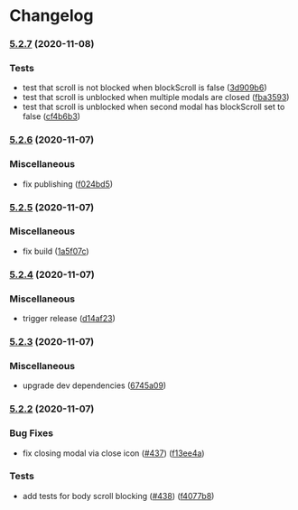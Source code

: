 # Changelog

### [5.2.7](https://www.github.com/pradel/react-responsive-modal/compare/v5.2.6...v5.2.7) (2020-11-08)


### Tests

* test that scroll is not blocked when blockScroll is false ([3d909b6](https://www.github.com/pradel/react-responsive-modal/commit/3d909b6c90261e6bd1a40de0a522ac4f85a487a8))
* test that scroll is unblocked when multiple modals are closed ([fba3593](https://www.github.com/pradel/react-responsive-modal/commit/fba35933ec6f270bbeb1fd779a6feef97b65bb82))
* test that scroll is unblocked when second modal has blockScroll set to false ([cf4b6b3](https://www.github.com/pradel/react-responsive-modal/commit/cf4b6b37ec55c24003d085cd5ad4d3bccc031bec))

### [5.2.6](https://www.github.com/pradel/react-responsive-modal/compare/v5.2.5...v5.2.6) (2020-11-07)


### Miscellaneous

* fix publishing ([f024bd5](https://www.github.com/pradel/react-responsive-modal/commit/f024bd588ff315f440cc090eb90595d6f165fb98))

### [5.2.5](https://www.github.com/pradel/react-responsive-modal/compare/v5.2.4...v5.2.5) (2020-11-07)


### Miscellaneous

* fix build ([1a5f07c](https://www.github.com/pradel/react-responsive-modal/commit/1a5f07cb7a6f6682c01d487129309152e41b23c0))

### [5.2.4](https://www.github.com/pradel/react-responsive-modal/compare/v5.2.3...v5.2.4) (2020-11-07)


### Miscellaneous

* trigger release ([d14af23](https://www.github.com/pradel/react-responsive-modal/commit/d14af2334292d9aaf81385ccfdcd0b7ff506a7cb))

### [5.2.3](https://www.github.com/pradel/react-responsive-modal/compare/v5.2.2...v5.2.3) (2020-11-07)


### Miscellaneous

* upgrade dev dependencies ([6745a09](https://www.github.com/pradel/react-responsive-modal/commit/6745a09ddd26ac938f77615afc7ced8ff1703e62))

### [5.2.2](https://www.github.com/pradel/react-responsive-modal/compare/v5.2.1...v5.2.2) (2020-11-07)


### Bug Fixes

* fix closing modal via close icon ([#437](https://www.github.com/pradel/react-responsive-modal/issues/437)) ([f13ee4a](https://www.github.com/pradel/react-responsive-modal/commit/f13ee4abfce63b156f64a8cf5ea5ea50dfff4e19))


### Tests

* add tests for body scroll blocking ([#438](https://www.github.com/pradel/react-responsive-modal/issues/438)) ([f4077b8](https://www.github.com/pradel/react-responsive-modal/commit/f4077b8f0f24d9e4b12107d8ebe7382d5dafbfef))

